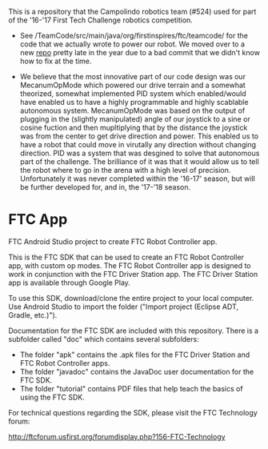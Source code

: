 This is a repository that the Campolindo robotics team (#524) used for part of the '16-'17 First Tech Challenge robotics
competition. 


* See /TeamCode/src/main/java/org/firstinspires/ftc/teamcode/ for the code that we actually wrote to power
our robot. We moved over to a new [repo](https://github.com/stonemao9/BossBots) pretty late in the year due to a bad 
commit that we didn't know how to fix at the time. 

* We believe that the most innovative part of our code design was our 
MecanumOpMode which powered our drive terrain and a somewhat theorized, somewhat implemented PID system which enabled/would have enabled
us to have a highly programmable and highly scablable autonomous system. MecanumOpMode was based on the output of plugging
in the (slightly manipulated) angle of our joystick to a sine or cosine fuction and then mupltiplying that by the distance 
the joystick was from the center to get drive direction and power. This enabled us to have a robot that could move in virutally
any direction without changing direction. PID was a system that was desgined to solve that autonomous part of the challenge.
The brilliance of it was that it would allow us to tell the robot where to go in the arena with a high level of precision.
Unfortunately it was never completed within the '16-17' season, but will be further developed for, and in, the '17-'18 
season.



# FTC App

FTC Android Studio project to create FTC Robot Controller app.

This is the FTC SDK that can be used to create an FTC Robot Controller app, with custom op modes.
The FTC Robot Controller app is designed to work in conjunction with the FTC Driver Station app.
The FTC Driver Station app is available through Google Play.

To use this SDK, download/clone the entire project to your local computer.
Use Android Studio to import the folder  ("Import project (Eclipse ADT, Gradle, etc.)").

Documentation for the FTC SDK are included with this repository.  There is a subfolder called "doc" which contains several subfolders:

 * The folder "apk" contains the .apk files for the FTC Driver Station and FTC Robot Controller apps.
 * The folder "javadoc" contains the JavaDoc user documentation for the FTC SDK.
 * The folder "tutorial" contains PDF files that help teach the basics of using the FTC SDK.

For technical questions regarding the SDK, please visit the FTC Technology forum:

  http://ftcforum.usfirst.org/forumdisplay.php?156-FTC-Technology